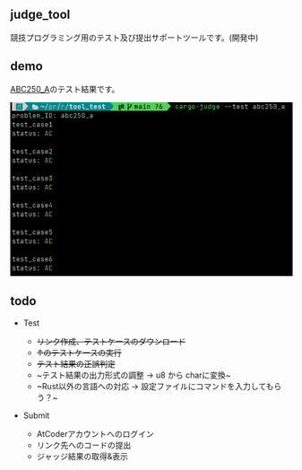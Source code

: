 ## judge\_tool

競技プログラミング用のテスト及び提出サポートツールです。(開発中)  

## demo
[ABC250_A](https://atcoder.jp/contests/abc250/tasks/abc250_a)のテスト結果です。

![result](https://github.com/nk0086/judge_tool/blob/main/Test_demo.png)

## todo

* Test
    * ~~リンク作成、テストケースのダウンロード~~
    * ~~↑のテストケースの実行~~
    * ~~テスト結果の正誤判定~~
    * ~テスト結果の出力形式の調整 → u8 から charに変換~
    * ~Rust以外の言語への対応 → 設定ファイルにコマンドを入力してもらう？~

* Submit
    * AtCoderアカウントへのログイン
    * リンク先へのコードの提出
    * ジャッジ結果の取得&表示

